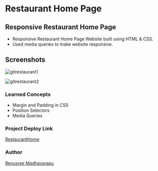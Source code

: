 # Restaurant Home Page

## Responsive Restaurant Home Page
 - Responsive Restaurant Home Page  Website built using HTML & CSS.
 - Used media queries to make website responsive. 

## Screenshots

![gitrestaurant1](https://user-images.githubusercontent.com/110158807/184312431-9c8041ae-aa47-4522-947f-8efb24a88f9b.png)



![gitrestaurant2](https://user-images.githubusercontent.com/110158807/184312482-82587304-ed15-4d03-8920-385f6132445c.png)
### Learned Concepts
- Margin and Padding in CSS
- Position Selectors
- Media Queries

### Project Deploy Link
[RestaurantHome](https://foodrestaurantlandingpage.netlify.app/)

### Author
[Renusree Madhavarapu](https://github.com/RenusreeMadhavarapu)
